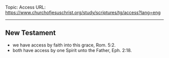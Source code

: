 Topic: Access
URL: https://www.churchofjesuschrist.org/study/scriptures/tg/access?lang=eng

---

## New Testament

- we have access by faith into this grace, Rom. 5:2.
- both have access by one Spirit unto the Father, Eph. 2:18.

